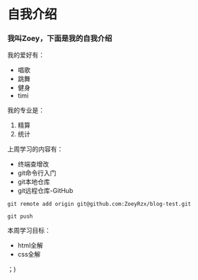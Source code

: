 # 自我介绍

### 我叫Zoey，下面是我的自我介绍



我的爱好有：
* 唱歌
* 跳舞
* 健身
* timi

我的专业是：
1. 精算
2. 统计



上周学习的内容有：
* 终端查增改
* git命令行入门
* git本地仓库
* git远程仓库-GitHub

```
git remote add origin git@github.com:ZoeyRzx/blog-test.git

git push
```
本周学习目标：
* html全解
* css全解

；)